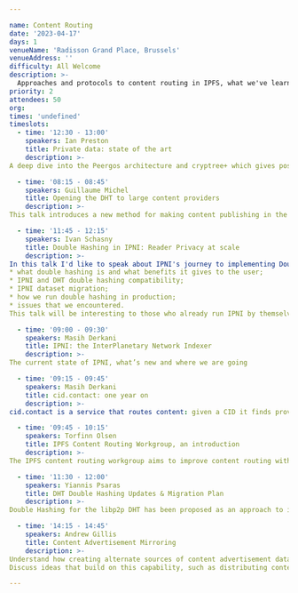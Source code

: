 ```yaml
---

name: Content Routing
date: '2023-04-17'
days: 1
venueName: 'Radisson Grand Place, Brussels'
venueAddress: ''
difficulty: All Welcome
description: >-
  Approaches and protocols to content routing in IPFS, what we've learned so far, and directions for the future. Join this track to explore herding CIDs, bringing content providers closer to the seekers of content, new advances across content routing systems, and a fresh look at the horizon of what's to come.
priority: 2
attendees: 50
org: 
times: 'undefined'
timeslots:
  - time: '12:30 - 13:00'
    speakers: Ian Preston
    title: Private data: state of the art
    description: >-
A deep dive into the Peergos architecture and cryptree+ which gives post-quantum ciphertext-level access control, better metadata protection and better performance. Learn about our fully concurrent GC design, and other performance boosts.

  - time: '08:15 - 08:45'
    speakers: Guillaume Michel
    title: Opening the DHT to large content providers
    description: >-
This talk introduces a new method for making content publishing in the DHT less resource-intensive for large content providers. This technique, named Reprovide Sweep reduces the load of content publication by reproviding all provider records located in the same keyspace region at once. This strategy decreases the number of DHT lookups required for content publication, and the number of connections to open by 80x for a content provider advertising 100’000 CID. The talk will be of interest to those interested in IPFS optimization and improving the efficiency of large-scale content publication and discovery on the DHT. 

  - time: '11:45 - 12:15'
    speakers: Ivan Schasny
    title: Double Hashing in IPNI: Reader Privacy at scale
    description: >-
In this talk I'd like to speak about IPNI's journey to implementing Double Hashing at scale. I'll cover:
* what double hashing is and what benefits it gives to the user;
* IPNI and DHT double hashing compatibility;
* IPNI dataset migration;
* how we run double hashing in production;
* issues that we encountered.
This talk will be interesting to those who already run IPNI by themselves (as they will want to implement Reader Privacy at some point) as well as to those who are just thinking to participate in the IPNI ecosystem.

  - time: '09:00 - 09:30'
    speakers: Masih Derkani
    title: IPNI: the InterPlanetary Network Indexer
    description: >-
The current state of IPNI, what’s new and where we are going

  - time: '09:15 - 09:45'
    speakers: Masih Derkani
    title: cid.contact: one year on
    description: >-
cid.contact is a service that routes content: given a CID it finds providers of it along with metadata on how it can be retrieved. It has been almost a year since the launch of cid.contact. a lot has happened since. This talk goes over the latest and greatest offered by cid.contact, our journey in making it all happen and what's to come

  - time: '09:45 - 10:15'
    speakers: Torfinn Olsen
    title: IPFS Content Routing Workgroup, an introduction
    description: >-
The IPFS content routing workgroup aims to improve content routing within the IPFS network by applying an intentional focus on effectiveness of content discovery and delivery mechanisms. We make group decisions around the design and implementation of new content routing protocols, optimize existing ones, and address the various technical challenges associated with decentralized content routing. We'd like to make everyone aware of the important work this group is doing and encourage their participation.

  - time: '11:30 - 12:00'
    speakers: Yiannis Psaras
    title: DHT Double Hashing Updates & Migration Plan
    description: >-
Double Hashing for the libp2p DHT has been proposed as an approach to improve libp2p's privacy. The approach, which includes breaking changes to the current DHT, has been discussed at IPFS Thing and Camp 2022. This talk will give a brief update of developments since IPFS Camp and most importantly will lay out the migration plan to the new double-hashing DHT.

  - time: '14:15 - 14:45'
    speakers: Andrew Gillis
    title: Content Advertisement Mirroring
    description: >-
Understand how creating alternate sources of content advertisement data is needed to unburden advertisement publishers, and start new indexers quickly.
Discuss ideas that build on this capability, such as distributing content advertisement and providing alternate means of publishing it. Define basic outline for a protocol that enables interoperability of advertisement publishers and indexer operators.

---
```

